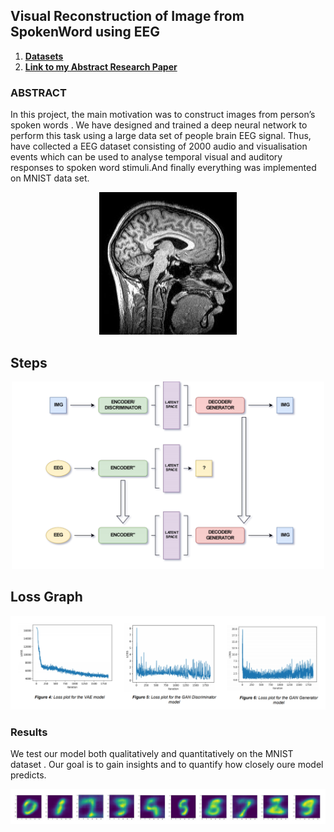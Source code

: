 ## Visual Reconstruction of Image from SpokenWord using EEG
1. **[Datasets](https://github.com/Aryan05/EEG-Datasets)**
2. **[Link to my Abstract Research Paper](https://drive.google.com/file/d/16cq5Ty7G8bhE7XBZeqt2OUUrW80ZaxHN/view?usp=sharing)**


### ABSTRACT
In this project, the main motivation was to construct images from person’s spoken words . We have designed and trained a deep
neural network to perform this task using a large data set of people
brain EEG signal. Thus, have collected a EEG dataset consisting of
2000 audio and visualisation events which can be used to analyse
temporal visual and auditory responses to spoken word stimuli.And
finally everything was implemented on MNIST data set. 
<p align="center">
    <img src="img/Brain.jpg" alt="Image" width="220" height="228"/>
</p>


## Steps
<p align="center">
    <img src="img/Steps.png" alt="Image" width="500" height="300"/>
</p>

## Loss Graph
<img src="./img/Loss.png" alt="Pipeline step 2.5" />


### Results
We test our model both qualitatively and quantitatively on the
MNIST dataset . Our goal is to gain insights and to quantify how
closely oure model predicts.

<p align="center">
    <img src="img/Result.png" alt="Image"/>
</p>



